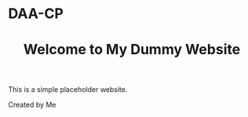 # DAA-CP
<!DOCTYPE html>
<html lang="en">
<head>
    <meta charset="UTF-8">
    <meta name="viewport" content="width=device-width, initial-scale=1.0">
    <title>My Dummy Website</title>
    <link rel="stylesheet" href="styles.css">
</head>
<body>
    <header>
        <h1>Welcome to My Dummy Website</h1>
    </header>
    <main>
        <p>This is a simple placeholder website.</p>
    </main>
    <footer>
        <p>Created by Me</p>
    </footer>
</body>
</html>
